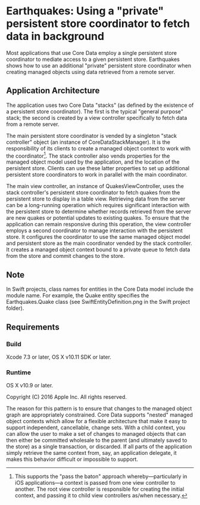 # Earthquakes: Using a "private" persistent store coordinator to fetch data in background

Most applications that use Core Data employ a single persistent store coordinator to mediate access to a given persistent store. Earthquakes shows how to use an additional "private" persistent store coordinator when creating managed objects using data retrieved from a remote server.


## Application Architecture

The application uses two Core Data "stacks" (as defined by the existence of a persistent store coordinator). The first is the typical "general purpose" stack; the second is created by a view controller specifically to fetch data from a remote server.

The main persistent store coordinator is vended by a singleton "stack controller" object (an instance of CoreDataStackManager). It is the responsibility of its clients to create a managed object context to work with the coordinator[^1]. The stack controller also vends properties for the managed object model used by the application, and the location of the persistent store. Clients can use these latter properties to set up additional persistent store coordinators to work in parallel with the main coordinator.

The main view controller, an instance of QuakesViewController, uses the stack controller's persistent store coordinator to fetch quakes from the persistent store to display in a table view. Retrieving data from the server can be a long-running operation which requires significant interaction with the persistent store to determine whether records retrieved from the server are new quakes or potential updates to existing quakes. To ensure that the application can remain responsive during this operation, the view controller employs a second coordinator to manage interaction with the persistent store. It configures the coordinator to use the same managed object model and persistent store as the main coordinator vended by the stack controller. It creates a managed object context bound to a private queue to fetch data from the store and commit changes to the store.

## Note

In Swift projects, class names for entities in the Core Data model include the module name. For example, the Quake entity specifies the Earthquakes.Quake class (see SwiftEntityDefinition.png in the Swift project folder).



## Requirements

### Build

Xcode 7.3 or later, OS X v10.11 SDK or later.

### Runtime

OS X v10.9 or later.

Copyright (C) 2016 Apple Inc. All rights reserved.


[^1]: This supports the "pass the baton" approach whereby—particularly in iOS applications—a context is passed from one view controller to another. The root view controller is responsible for creating the initial context, and passing it to child view controllers as/when necessary.

The reason for this pattern is to ensure that changes to the managed object graph are appropriately constrained. Core Data supports "nested" managed object contexts which allow for a flexible architecture that make it easy to support independent, cancellable, change sets. With a child context, you can allow the user to make a set of changes to managed objects that can then either be committed wholesale to the parent (and ultimately saved to the store) as a single transaction, or discarded. If all parts of the application simply retrieve the same context from, say, an application delegate, it makes this behavior difficult or impossible to support.
